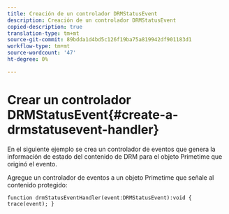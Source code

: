 ```yaml
---
title: Creación de un controlador DRMStatusEvent
description: Creación de un controlador DRMStatusEvent
copied-description: true
translation-type: tm+mt
source-git-commit: 89bdda1d4bd5c126f19ba75a819942df901183d1
workflow-type: tm+mt
source-wordcount: '47'
ht-degree: 0%

---
```



# Crear un controlador DRMStatusEvent{#create-a-drmstatusevent-handler}

En el siguiente ejemplo se crea un controlador de eventos que genera la información de estado del contenido de DRM para el objeto Primetime que originó el evento.

Agregue un controlador de eventos a un objeto Primetime que señale al contenido protegido:

```
function drmStatusEventHandler(event:DRMStatusEvent):void { trace(event); } 
```

